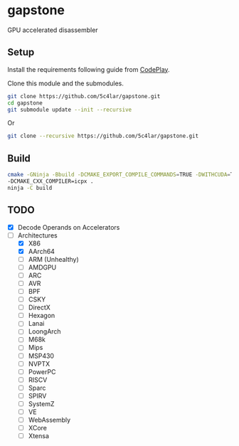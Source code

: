# gapstone
GPU accelerated disassembler

## Setup
Install the requirements following guide from [CodePlay](https://developer.codeplay.com/products/oneapi/nvidia/2025.0.0/guides/get-started-guide-nvidia.html).

Clone this module and the submodules.
```bash
git clone https://github.com/5c4lar/gapstone.git
cd gapstone
git submodule update --init --recursive
```
Or
```bash
git clone --recursive https://github.com/5c4lar/gapstone.git
```
## Build

```bash
cmake -GNinja -Bbuild -DCMAKE_EXPORT_COMPILE_COMMANDS=TRUE -DWITHCUDA=True -DCMAKE_BUILD_TYPE=Release 
-DCMAKE_CXX_COMPILER=icpx .
ninja -C build
```

## TODO

- [x] Decode Operands on Accelerators
- [ ] Architectures
  - [x] X86
  - [x] AArch64
  - [ ] ARM (Unhealthy)
  - [ ] AMDGPU
  - [ ] ARC
  - [ ] AVR
  - [ ] BPF
  - [ ] CSKY
  - [ ] DirectX
  - [ ] Hexagon
  - [ ] Lanai
  - [ ] LoongArch
  - [ ] M68k
  - [ ] Mips
  - [ ] MSP430
  - [ ] NVPTX
  - [ ] PowerPC
  - [ ] RISCV
  - [ ] Sparc
  - [ ] SPIRV
  - [ ] SystemZ
  - [ ] VE
  - [ ] WebAssembly
  - [ ] XCore
  - [ ] Xtensa
